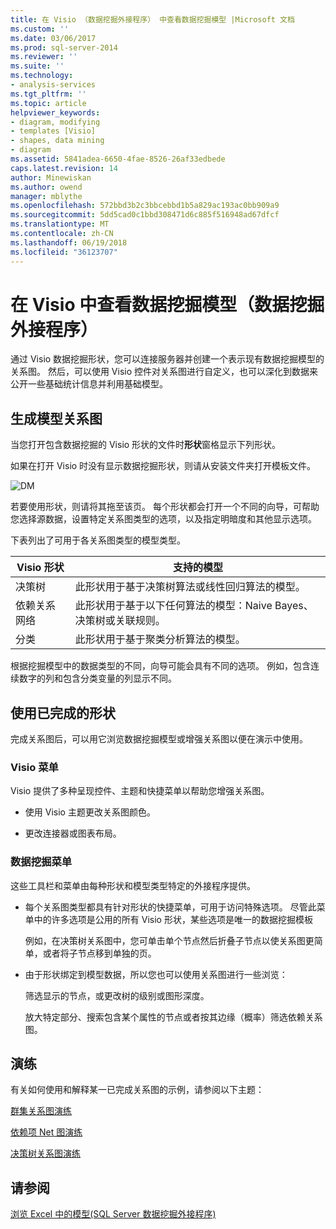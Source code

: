 ```yaml
---
title: 在 Visio （数据挖掘外接程序） 中查看数据挖掘模型 |Microsoft 文档
ms.custom: ''
ms.date: 03/06/2017
ms.prod: sql-server-2014
ms.reviewer: ''
ms.suite: ''
ms.technology:
- analysis-services
ms.tgt_pltfrm: ''
ms.topic: article
helpviewer_keywords:
- diagram, modifying
- templates [Visio]
- shapes, data mining
- diagram
ms.assetid: 5841adea-6650-4fae-8526-26af33edbede
caps.latest.revision: 14
author: Minewiskan
ms.author: owend
manager: mblythe
ms.openlocfilehash: 572bbd3b2c3bbcebbd1b5a829ac193ac0bb909a9
ms.sourcegitcommit: 5dd5cad0c1bbd308471d6c885f516948ad67dfcf
ms.translationtype: MT
ms.contentlocale: zh-CN
ms.lasthandoff: 06/19/2018
ms.locfileid: "36123707"
---
```

# <a name="viewing-data-mining-models-in-visio-data-mining-add-ins"></a>在 Visio 中查看数据挖掘模型（数据挖掘外接程序）
  通过 Visio 数据挖掘形状，您可以连接服务器并创建一个表示现有数据挖掘模型的关系图。 然后，可以使用 Visio 控件对关系图进行自定义，也可以深化到数据来公开一些基础统计信息并利用基础模型。  
  
## <a name="building-a-model-diagram"></a>生成模型关系图  
 当您打开包含数据挖掘的 Visio 形状的文件时**形状**窗格显示下列形状。  
  
 如果在打开 Visio 时没有显示数据挖掘形状，则请从安装文件夹打开模板文件。  
  
 ![DM](media/dm-stencil.gif "DM")  
  
 若要使用形状，则请将其拖至该页。 每个形状都会打开一个不同的向导，可帮助您选择源数据，设置特定关系图类型的选项，以及指定明暗度和其他显示选项。  
  
 下表列出了可用于各关系图类型的模型类型。  
  
|Visio 形状|支持的模型|  
|-----------------|----------------------|  
|决策树|此形状用于基于决策树算法或线性回归算法的模型。|  
|依赖关系网络|此形状用于基于以下任何算法的模型：Naive Bayes、决策树或关联规则。|  
|分类|此形状用于基于聚类分析算法的模型。|  
  
 根据挖掘模型中的数据类型的不同，向导可能会具有不同的选项。 例如，包含连续数字的列和包含分类变量的列显示不同。  
  
## <a name="working-with-completed-shapes"></a>使用已完成的形状  
 完成关系图后，可以用它浏览数据挖掘模型或增强关系图以便在演示中使用。  
  
### <a name="visio-menus"></a>Visio 菜单  
 Visio 提供了多种呈现控件、主题和快捷菜单以帮助您增强关系图。  
  
-   使用 Visio 主题更改关系图颜色。  
  
-   更改连接器或图表布局。  
  
### <a name="data-mining-menus"></a>数据挖掘菜单  
 这些工具栏和菜单由每种形状和模型类型特定的外接程序提供。  
  
-   每个关系图类型都具有针对形状的快捷菜单，可用于访问特殊选项。 尽管此菜单中的许多选项是公用的所有 Visio 形状，某些选项是唯一的数据挖掘模板  
  
     例如，在决策树关系图中，您可单击单个节点然后折叠子节点以使关系图更简单，或者将子节点移到单独的页。  
  
-   由于形状绑定到模型数据，所以您也可以使用关系图进行一些浏览：  
  
     筛选显示的节点，或更改树的级别或图形深度。  
  
     放大特定部分、搜索包含某个属性的节点或者按其边缘（概率）筛选依赖关系图。  
  
## <a name="walkthroughs"></a>演练  
 有关如何使用和解释某一已完成关系图的示例，请参阅以下主题：  
  
 [群集关系图演练](cluster-diagram-walkthrough-data-mining-add-ins.md)  
  
 [依赖项 Net 图演练](dependency-network-diagram-walkthrough-data-mining-add-ins.md)  
  
 [决策树关系图演练](decision-tree-diagram-walkthrough-data-mining-add-ins.md)  
  
## <a name="see-also"></a>请参阅  
 [浏览 Excel 中的模型&#40;SQL Server 数据挖掘外接程序&#41;](browsing-models-in-excel-sql-server-data-mining-add-ins.md)  
  
  